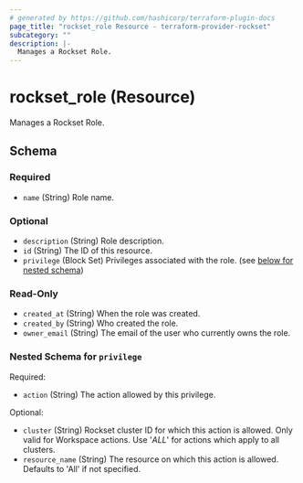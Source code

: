 ```yaml
---
# generated by https://github.com/hashicorp/terraform-plugin-docs
page_title: "rockset_role Resource - terraform-provider-rockset"
subcategory: ""
description: |-
  Manages a Rockset Role.
---
```


# rockset_role (Resource)

Manages a Rockset Role.



<!-- schema generated by tfplugindocs -->
## Schema

### Required

- `name` (String) Role name.

### Optional

- `description` (String) Role description.
- `id` (String) The ID of this resource.
- `privilege` (Block Set) Privileges associated with the role. (see [below for nested schema](#nestedblock--privilege))

### Read-Only

- `created_at` (String) When the role was created.
- `created_by` (String) Who created the role.
- `owner_email` (String) The email of the user who currently owns the role.

<a id="nestedblock--privilege"></a>
### Nested Schema for `privilege`

Required:

- `action` (String) The action allowed by this privilege.

Optional:

- `cluster` (String) Rockset cluster ID for which this action is allowed. Only valid for Workspace actions. Use '*ALL*' for actions which apply to all clusters.
- `resource_name` (String) The resource on which this action is allowed. Defaults to 'All' if not specified.


